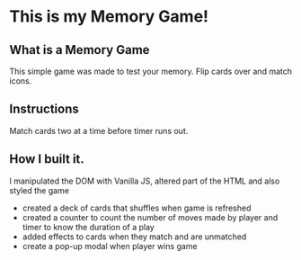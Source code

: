 # This is my Memory Game!

## What is a Memory Game
This simple game was made to test your memory. Flip cards over and match icons.

## Instructions
Match cards two at a time before timer runs out.

## How I built it.
I manipulated the DOM with Vanilla JS, altered part of the HTML and also styled the game
* created a deck of cards that shuffles when game is refreshed
* created a counter to count the number of moves made by player and timer to know the duration of a play
* added effects to cards when they match and are unmatched
* create a pop-up modal when player wins game
